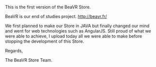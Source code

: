 This is the first version of the BeaVR Store.

BeaVR is our end of studies project. http://beavr.fr/

We first planned to make our Store in JAVA but finally changed our mind and went for web technologies such as AngularJS. Still proud of what we were able to achieve, I upload today all we were able to make before stopping the development of this Store.

Regards,

The BeaVR Store Team.

